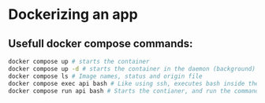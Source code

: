 # Dockerizing an app

## Usefull docker compose commands:

```sh
docker compose up # starts the container
docker compose up -d # starts the container in the daemon (background) mode
docker compose ls # Image names, status and origin file
docker compose exec api bash # Like using ssh, executes bash inside the running container
docker compose run api bash # Starts the contianer, and run the command inside
```
